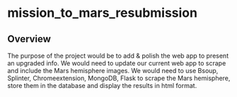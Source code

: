 # mission_to_mars_resubmission


## Overview
The purpose of the project would be to add & polish the web app to present an upgraded info. We would need to update our current web app to scrape and include the Mars hemisphere images. We would need to use Bsoup, Splinter, Chromeextension, MongoDB, Flask to scrape the Mars hemisphere, store them in the database and display the results in html format.
